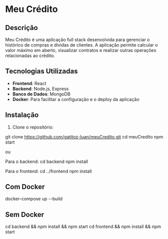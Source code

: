 # Meu Crédito

## Descrição

Meu Crédito é uma aplicação full stack desenvolvida para gerenciar o histórico de compras e dívidas de clientes. A aplicação permite calcular o valor máximo em aberto, visualizar contratos e realizar outras operações relacionadas ao crédito.

## Tecnologias Utilizadas

- **Frontend**: React
- **Backend**: Node.js, Express
- **Banco de Dados**: MongoDB
- **Docker**: Para facilitar a configuração e o deploy da aplicação


## Instalação

1. Clone o repositório:

git clone https://github.com/gatitoz-luan/meuCredito.git
cd meuCredito
npm start

ou

Para o backend:
cd backend
npm install


Para o frontend:
cd ../frontend
npm install

## Com Docker

docker-compose up --build

## Sem Docker

cd backend && npm install  && npm start
cd frontend && npm install  && npm start

